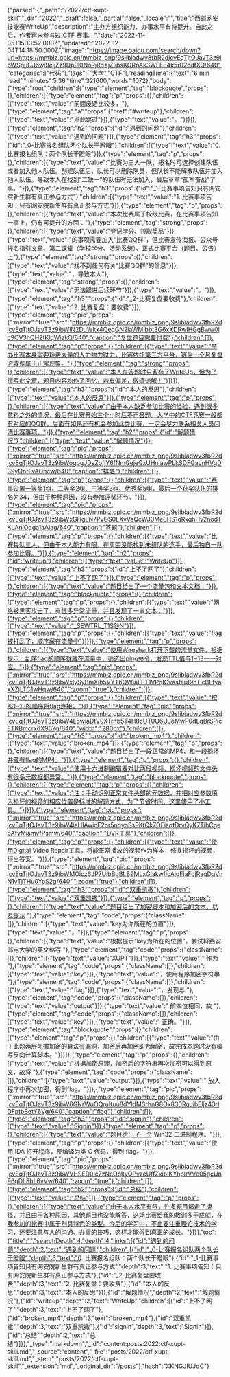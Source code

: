 {"parsed":{"_path":"/2022/ctf-xupt-skill","_dir":"2022","_draft":false,"_partial":false,"_locale":"","title":"西邮网安技能赛WriteUp","description":"主办方组织能力、办事水平有待提升。自此之后，作者再未参与过 CTF 赛事。","date":"2022-11-05T15:13:52.000Z","updated":"2022-12-04T14:18:50.000Z","image":"https://image.baidu.com/search/down?url=https://mmbiz.qpic.cn/mmbiz_png/9sIibiadwv3fbR2djcvEqTjtOJavT3z9ibWSpuCJ6wj9ejjZz9Dp9l0NoRjRqXjZIibsKORpAk3WFEE4k5r02cdtXQ/640","categories":["代码"],"tags":["大学","CTF"],"readingTime":{"text":"6 min read","minutes":5.36,"time":321600,"words":1072},"body":{"type":"root","children":[{"type":"element","tag":"blockquote","props":{},"children":[{"type":"element","tag":"p","props":{},"children":[{"type":"text","value":"前面废话比较多，"},{"type":"element","tag":"a","props":{"href":"#writeup"},"children":[{"type":"text","value":"点此跳过"}]},{"type":"text","value":"。"}]}]},{"type":"element","tag":"h2","props":{"id":"遇到的问题"},"children":[{"type":"text","value":"遇到的问题"}]},{"type":"element","tag":"h3","props":{"id":"_0-比赛报名组队两个队长干瞪眼"},"children":[{"type":"text","value":"0. 比赛报名组队：两个队长干瞪眼"}]},{"type":"element","tag":"p","props":{},"children":[{"type":"text","value":"比赛为三人一队，报名时可选择创建队伍或者加入他人队伍。创建队伍后，队长可以删除队员，但队长不能解散队伍并加入他人队伍。导致本人在找到“二缺一”的队伍时无法加入，最后草草“孤军奋战”了事。"}]},{"type":"element","tag":"h3","props":{"id":"_1-比赛事项告知只有网安院新生群有真正参与方式"},"children":[{"type":"text","value":"1. 比赛事项告知：只有网安院新生群有真正参与方式"}]},{"type":"element","tag":"p","props":{},"children":[{"type":"text","value":"本次比赛属于校级比赛，在比赛事项告知一事上，仍有可提升的方面："},{"type":"element","tag":"strong","props":{},"children":[{"type":"text","value":"登记学分、领取奖品"}]},{"type":"text","value":"的事项需要加入“比赛QQ群”，但比赛宣传海报、公众号报名指引文章、第二课堂（学校学分、活动系统）、正式比赛平台（题目、公告）上"},{"type":"element","tag":"strong","props":{},"children":[{"type":"text","value":"找不到任何有关“比赛QQ群”的信息"}]},{"type":"text","value":"，导致本人"},{"type":"element","tag":"strong","props":{},"children":[{"type":"text","value":"无法跟进后续环节"}]},{"type":"text","value":"。"}]},{"type":"element","tag":"h3","props":{"id":"_2-比赛复盘要收费"},"children":[{"type":"text","value":"2. 比赛复盘：要收费"}]},{"type":"element","tag":"pic","props":{":mirror":"true","src":"https://mmbiz.qpic.cn/mmbiz_png/9sIibiadwv3fbR2djcvEqTjtOJavT3z9ibWlN2DuWkx4QegGN2iaWMibbt3G6xXDRwIHGgBww0ic9OV3hQH2tKlqWiakQ/640","caption":"复盘题目需要付费"},"children":[]},{"type":"element","tag":"p","props":{},"children":[{"type":"text","value":"举办比赛本身需要耗费大量的人力物力财力，比赛依托第三方平台，赛后一个月复盘时收费属于正常现象。"},{"type":"element","tag":"strong","props":{},"children":[{"type":"text","value":"本人在答题时只留存了WriteUp，但为了撰写此文章，题目内容均作了回忆，若有偏差，敬请谅解！"}]}]},{"type":"element","tag":"h3","props":{"id":"本人的反思"},"children":[{"type":"text","value":"本人的反思"}]},{"type":"element","tag":"p","props":{},"children":[{"type":"text","value":"由于本人缺乏参加比赛的经验，遇到很多意料之外的情况，最后在比赛开始三个小时后不再答题。大学中的CTF竞赛一般都有对应的QQ群，后面有如果还有机会参加此类比赛，一定会尽力联系相关人员问清比赛事项。"}]},{"type":"element","tag":"h2","props":{"id":"解题情况"},"children":[{"type":"text","value":"解题情况"}]},{"type":"element","tag":"pic","props":{":mirror":"true","src":"https://mmbiz.qpic.cn/mmbiz_png/9sIibiadwv3fbR2djcvEqTjtOJavT3z9ibWogpgJDsZbfjY6fNmGejeGxUHniawPLkSDFGaLnHVgD39yQnrFvAOhcw/640","caption":"排名"},"children":[]},{"type":"element","tag":"p","props":{},"children":[{"type":"text","value":"赛事设置一等奖1组、二等奖2组、三等奖3组、优秀奖5组，最后一个获奖队伍的排名为34，但由于种种原因，没有参加评奖环节。"}]},{"type":"element","tag":"pic","props":{":mirror":"true","src":"https://mmbiz.qpic.cn/mmbiz_png/9sIibiadwv3fbR2djcvEqTjtOJavT3z9ibWxGHgLN7PvGS0LXvVaQcWJ0Me8HS1qRxqhHv2nodTKLAnlOqga1aAiag/640","caption":"答题"},"children":[]},{"type":"element","tag":"p","props":{},"children":[{"type":"text","value":"比赛每队三人，但由于本人能力有限，在周围没能找到未组队的选手，最后独自一队参加比赛。"}]},{"type":"element","tag":"h2","props":{"id":"writeup"},"children":[{"type":"text","value":"WriteUp"}]},{"type":"element","tag":"h3","props":{"id":"上不了网了"},"children":[{"type":"text","value":"上不了网了"}]},{"type":"element","tag":"p","props":{},"children":[{"type":"text","value":"题目给出了一个流量包和文本文档："}]},{"type":"element","tag":"blockquote","props":{},"children":[{"type":"element","tag":"p","props":{},"children":[{"type":"text","value":"网络被黑客攻击了，有很多异常流量，并且发现了一串文本："}]},{"type":"element","tag":"p","props":{},"children":[{"type":"text","value":"_SEWTRL_T1S@N"}]},{"type":"element","tag":"p","props":{},"children":[{"type":"text","value":"flag被打乱了，顺序藏在流量中"}]}]},{"type":"element","tag":"p","props":{},"children":[{"type":"text","value":"使用Wireshark打开下载的流量文件，根据提示，乱序flag的顺序就藏在流量中，筛选出ping命令，发现TTL值与1~13一一对应。"}]},{"type":"element","tag":"pic","props":{":mirror":"true","src":"https://mmbiz.qpic.cn/mmbiz_png/9sIibiadwv3fbR2djcvEqTjtOJavT3z9ibWxlySyBmXib5VYThQWiaLFT1VPqIOvasfeut9hTicBLfyaxXZjLTC1wHqw/640",":zoom":"true"},"children":[]},{"type":"element","tag":"p","props":{},"children":[{"type":"text","value":"按照1~13的顺序将flag连接。"}]},{"type":"element","tag":"pic","props":{":mirror":"true","src":"https://mmbiz.qpic.cn/mmbiz_png/9sIibiadwv3fbR2djcvEqTjtOJavT3z9ibW4L5wiaDtV9XTrnb5T4H8cUT0O6UJoMwP0dLqBrSPicETKBmcrxdX96Yg/640","width":"280px"},"children":[]},{"type":"element","tag":"h3","props":{"id":"broken_mp4"},"children":[{"type":"text","value":"broken_mp4"}]},{"type":"element","tag":"p","props":{},"children":[{"type":"text","value":"题目给出了一段正常的MP4，和一段损坏并藏有flag的MP4。"}]},{"type":"element","tag":"p","props":{},"children":[{"type":"text","value":"使用十六进制编辑器对比两段视频，损坏视频的文件头有很多元数据都异常。"}]},{"type":"element","tag":"blockquote","props":{},"children":[{"type":"element","tag":"p","props":{},"children":[{"type":"text","value":"注：手动识别正常文件头部的元数据，并把对应参数填入损坏的视频的相应位置是标准的解题方式，为了节省时间，这里使用了小工具。"}]}]},{"type":"element","tag":"pic","props":{":mirror":"true","src":"https://mmbiz.qpic.cn/mmbiz_png/9sIibiadwv3fbR2djcvEqTjtOJavT3z9ibW4iaHIAwicF2or5nqyoSsPKtQk7OFiaqtDrvQyK7TibCge5AfvMiamvfPsmw/640","caption":"DVR工具"},"children":[]},{"type":"element","tag":"p","props":{},"children":[{"type":"text","value":"使用Digital Video Repair工具，将能正常播放的视频作为样本，修复损坏的视频，得出答案。"}]},{"type":"element","tag":"pic","props":{":mirror":"true","src":"https://mmbiz.qpic.cn/mmbiz_png/9sIibiadwv3fbR2djcvEqTjtOJavT3z9ibWMOicz6JP7UibBgBLB9MLxGiakwficAjgFiaFojRaqDqVnN1vTjTHu0YoS2g/640",":zoom":"true"},"children":[]},{"type":"element","tag":"h3","props":{"id":"双重凯撒"},"children":[{"type":"text","value":"双重凯撒"}]},{"type":"element","tag":"p","props":{},"children":[{"type":"text","value":"题目给出了加密脚本和加密后的文本，以及提示 "},{"type":"element","tag":"code","props":{"className":[]},"children":[{"type":"text","value":"key为你所在的位置"}]},{"type":"text","value":"。"}]},{"type":"element","tag":"p","props":{},"children":[{"type":"text","value":"根据提示“key为所在的位置”，尝试将西安邮电大学的英文缩写 "},{"type":"element","tag":"code","props":{"className":[]},"children":[{"type":"text","value":"XUPT"}]},{"type":"text","value":" 作为 "},{"type":"element","tag":"code","props":{"className":[]},"children":[{"type":"text","value":"key"}]},{"type":"text","value":"，使用程序加密字符串 "},{"type":"element","tag":"code","props":{"className":[]},"children":[{"type":"text","value":"flag"}]},{"type":"text","value":"，发现与 "},{"type":"element","tag":"code","props":{"className":[]},"children":[{"type":"text","value":"output"}]},{"type":"text","value":" 前四位相同，故 "},{"type":"element","tag":"code","props":{"className":[]},"children":[{"type":"text","value":"key"}]},{"type":"text","value":" 正确。"}]},{"type":"element","tag":"blockquote","props":{},"children":[{"type":"element","tag":"p","props":{},"children":[{"type":"text","value":"由于此题两层凯撒加密的算法有漏洞，加密后再加密即为解密，故完成本题时没有编写反向计算脚本。"}]}]},{"type":"element","tag":"p","props":{},"children":[{"type":"text","value":"根据加密原理，加密后的字符串再次加密可以得到原文，故将 "},{"type":"element","tag":"code","props":{"className":[]},"children":[{"type":"text","value":"output"}]},{"type":"text","value":" 放入程序中再次加密，得到flag。"}]},{"type":"element","tag":"pic","props":{":mirror":"true","src":"https://mmbiz.qpic.cn/mmbiz_png/9sIibiadwv3fbR2djcvEqTjtOJavT3z9ibW6GNrWuOQruKuu8dYldMSrhnG8Ox830RqJibEljz43rIDFptbBetY6Vg/640","caption":"flag"},"children":[]},{"type":"element","tag":"h3","props":{"id":"signin"},"children":[{"type":"text","value":"Signin"}]},{"type":"element","tag":"p","props":{},"children":[{"type":"text","value":"题目给出了一个 Win32 二进制程序。"}]},{"type":"element","tag":"p","props":{},"children":[{"type":"text","value":"使用 IDA 打开程序，反编译为类 C 代码，得到 flag。"}]},{"type":"element","tag":"pic","props":{":mirror":"true","src":"https://mmbiz.qpic.cn/mmbiz_png/9sIibiadwv3fbR2djcvEqTjtOJavT3z9ibWVHSED0ic7zNcOqkyQPvzcUffZxibIKYhplrVVe05gcUn96qDL8hL6vVw/640",":zoom":"true"},"children":[]},{"type":"element","tag":"h2","props":{"id":"总结"},"children":[{"type":"text","value":"总结"}]},{"type":"element","tag":"p","props":{},"children":[{"type":"text","value":"由于本人水平有限，许多题目都走了捷径，并且由于各种原因，其他题目也没能解答，这场比赛给我的教训多于成就，在我参加的比赛中属于别具特色的类型。今后的学习中，不止要注重理论技术的学习，还要注意与人的沟通、办事的技巧，这样才能得到真正的成长。"}]}],"toc":{"title":"","searchDepth":4,"depth":4,"links":[{"id":"遇到的问题","depth":2,"text":"遇到的问题","children":[{"id":"_0-比赛报名组队两个队长干瞪眼","depth":3,"text":"0. 比赛报名组队：两个队长干瞪眼"},{"id":"_1-比赛事项告知只有网安院新生群有真正参与方式","depth":3,"text":"1. 比赛事项告知：只有网安院新生群有真正参与方式"},{"id":"_2-比赛复盘要收费","depth":3,"text":"2. 比赛复盘：要收费"},{"id":"本人的反思","depth":3,"text":"本人的反思"}]},{"id":"解题情况","depth":2,"text":"解题情况"},{"id":"writeup","depth":2,"text":"WriteUp","children":[{"id":"上不了网了","depth":3,"text":"上不了网了"},{"id":"broken_mp4","depth":3,"text":"broken_mp4"},{"id":"双重凯撒","depth":3,"text":"双重凯撒"},{"id":"signin","depth":3,"text":"Signin"}]},{"id":"总结","depth":2,"text":"总结"}]}},"_type":"markdown","_id":"content:posts:2022:ctf-xupt-skill.md","_source":"content","_file":"posts/2022/ctf-xupt-skill.md","_stem":"posts/2022/ctf-xupt-skill","_extension":"md","_original_dir":"/posts"},"hash":"XKNGJIUJqC"}